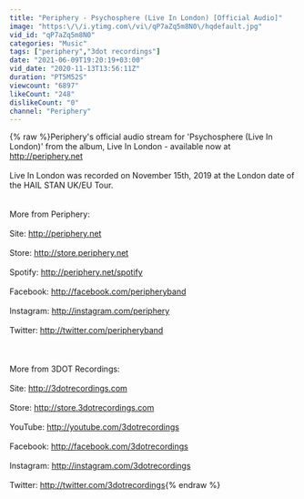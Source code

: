 ```yaml
---
title: "Periphery - Psychosphere (Live In London) [Official Audio]"
image: "https:\/\/i.ytimg.com\/vi\/qP7aZq5m8N0\/hqdefault.jpg"
vid_id: "qP7aZq5m8N0"
categories: "Music"
tags: ["periphery","3dot recordings"]
date: "2021-06-09T19:20:19+03:00"
vid_date: "2020-11-13T13:56:11Z"
duration: "PT5M52S"
viewcount: "6897"
likeCount: "248"
dislikeCount: "0"
channel: "Periphery"
---
```

{% raw %}Periphery's official audio stream for 'Psychosphere (Live In London)' from the album, Live In London - available now at <a rel="nofollow" target="blank" href="http://periphery.net">http://periphery.net</a><br /><br />Live In London was recorded on November 15th, 2019 at the London date of the HAIL STAN UK/EU Tour.<br /><br /><br />More from Periphery:<br /><br />Site: <a rel="nofollow" target="blank" href="http://periphery.net">http://periphery.net</a><br /><br />Store: <a rel="nofollow" target="blank" href="http://store.periphery.net">http://store.periphery.net</a><br /><br />Spotify: <a rel="nofollow" target="blank" href="http://periphery.net/spotify">http://periphery.net/spotify</a><br /><br />Facebook: <a rel="nofollow" target="blank" href="http://facebook.com/peripheryband">http://facebook.com/peripheryband</a><br /><br />Instagram: <a rel="nofollow" target="blank" href="http://instagram.com/periphery">http://instagram.com/periphery</a><br /><br />Twitter: <a rel="nofollow" target="blank" href="http://twitter.com/peripheryband">http://twitter.com/peripheryband</a><br /><br /><br /><br />More from 3DOT Recordings:<br /><br />Site: <a rel="nofollow" target="blank" href="http://3dotrecordings.com">http://3dotrecordings.com</a><br /><br />Store: <a rel="nofollow" target="blank" href="http://store.3dotrecordings.com">http://store.3dotrecordings.com</a><br /><br />YouTube: <a rel="nofollow" target="blank" href="http://youtube.com/3dotrecordings">http://youtube.com/3dotrecordings</a><br /><br />Facebook: <a rel="nofollow" target="blank" href="http://facebook.com/3dotrecordings">http://facebook.com/3dotrecordings</a><br /><br />Instagram: <a rel="nofollow" target="blank" href="http://instagram.com/3dotrecordings">http://instagram.com/3dotrecordings</a><br /><br />Twitter: <a rel="nofollow" target="blank" href="http://twitter.com/3dotrecordings">http://twitter.com/3dotrecordings</a>{% endraw %}
